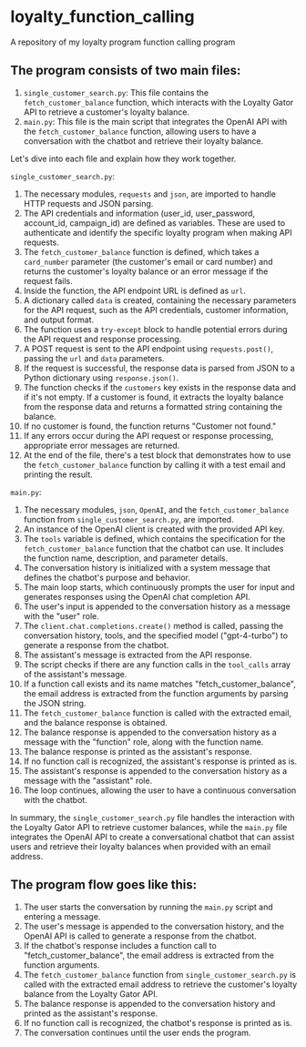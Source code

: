 # loyalty_function_calling
A repository of my loyalty program function calling program

## The program consists of two main files:

1. `single_customer_search.py`: This file contains the `fetch_customer_balance` function, which interacts with the Loyalty Gator API to retrieve a customer's loyalty balance.
2. `main.py`: This file is the main script that integrates the OpenAI API with the `fetch_customer_balance` function, allowing users to have a conversation with the chatbot and retrieve their loyalty balance.

Let's dive into each file and explain how they work together.

`single_customer_search.py`:

1. The necessary modules, `requests` and `json`, are imported to handle HTTP requests and JSON parsing.
2. The API credentials and information (user_id, user_password, account_id, campaign_id) are defined as variables. These are used to authenticate and identify the specific loyalty program when making API requests.
3. The `fetch_customer_balance` function is defined, which takes a `card_number` parameter (the customer's email or card number) and returns the customer's loyalty balance or an error message if the request fails.
4. Inside the function, the API endpoint URL is defined as `url`.
5. A dictionary called `data` is created, containing the necessary parameters for the API request, such as the API credentials, customer information, and output format.
6. The function uses a `try-except` block to handle potential errors during the API request and response processing.
7. A POST request is sent to the API endpoint using `requests.post()`, passing the `url` and `data` parameters.
8. If the request is successful, the response data is parsed from JSON to a Python dictionary using `response.json()`.
9. The function checks if the `customers` key exists in the response data and if it's not empty. If a customer is found, it extracts the loyalty balance from the response data and returns a formatted string containing the balance.
10. If no customer is found, the function returns "Customer not found."
11. If any errors occur during the API request or response processing, appropriate error messages are returned.
12. At the end of the file, there's a test block that demonstrates how to use the `fetch_customer_balance` function by calling it with a test email and printing the result.

`main.py`:

1. The necessary modules, `json`, `OpenAI`, and the `fetch_customer_balance` function from `single_customer_search.py`, are imported.
2. An instance of the OpenAI client is created with the provided API key.
3. The `tools` variable is defined, which contains the specification for the `fetch_customer_balance` function that the chatbot can use. It includes the function name, description, and parameter details.
4. The conversation history is initialized with a system message that defines the chatbot's purpose and behavior.
5. The main loop starts, which continuously prompts the user for input and generates responses using the OpenAI chat completion API.
6. The user's input is appended to the conversation history as a message with the "user" role.
7. The `client.chat.completions.create()` method is called, passing the conversation history, tools, and the specified model ("gpt-4-turbo") to generate a response from the chatbot.
8. The assistant's message is extracted from the API response.
9. The script checks if there are any function calls in the `tool_calls` array of the assistant's message.
10. If a function call exists and its name matches "fetch_customer_balance", the email address is extracted from the function arguments by parsing the JSON string.
11. The `fetch_customer_balance` function is called with the extracted email, and the balance response is obtained.
12. The balance response is appended to the conversation history as a message with the "function" role, along with the function name.
13. The balance response is printed as the assistant's response.
14. If no function call is recognized, the assistant's response is printed as is.
15. The assistant's response is appended to the conversation history as a message with the "assistant" role.
16. The loop continues, allowing the user to have a continuous conversation with the chatbot.

In summary, the `single_customer_search.py` file handles the interaction with the Loyalty Gator API to retrieve customer balances, while the `main.py` file integrates the OpenAI API to create a conversational chatbot that can assist users and retrieve their loyalty balances when provided with an email address.

## The program flow goes like this:

1. The user starts the conversation by running the `main.py` script and entering a message.
2. The user's message is appended to the conversation history, and the OpenAI API is called to generate a response from the chatbot.
3. If the chatbot's response includes a function call to "fetch_customer_balance", the email address is extracted from the function arguments.
4. The `fetch_customer_balance` function from `single_customer_search.py` is called with the extracted email address to retrieve the customer's loyalty balance from the Loyalty Gator API.
5. The balance response is appended to the conversation history and printed as the assistant's response.
6. If no function call is recognized, the chatbot's response is printed as is.
7. The conversation continues until the user ends the program.
